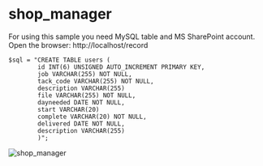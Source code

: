 # shop_manager

For using this sample you need MySQL table and MS SharePoint account. Open the browser: http://localhost/record

    $sql = "CREATE TABLE users (
            id INT(6) UNSIGNED AUTO_INCREMENT PRIMARY KEY, 
            job VARCHAR(255) NOT NULL,
            tack_code VARCHAR(255) NOT NULL,
            description VARCHAR(255)
            file VARCHAR(255) NOT NULL,
            dayneeded DATE NOT NULL,
            start VARCHAR(20)  
            complete VARCHAR(20) NOT NULL,
            delivered DATE NOT NULL,
            description VARCHAR(255)            
            )";

![shop_manager](https://user-images.githubusercontent.com/43278778/49749006-324bc600-fc75-11e8-94f3-ab1afebcf950.jpg)
